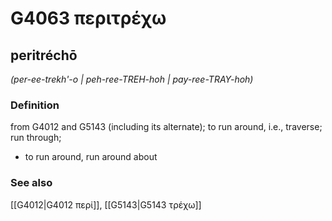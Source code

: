 # G4063 περιτρέχω

## peritréchō

_(per-ee-trekh'-o | peh-ree-TREH-hoh | pay-ree-TRAY-hoh)_

### Definition

from G4012 and G5143 (including its alternate); to run around, i.e., traverse; run through; 

- to run around, run around about

### See also

[[G4012|G4012 περί]], [[G5143|G5143 τρέχω]]
